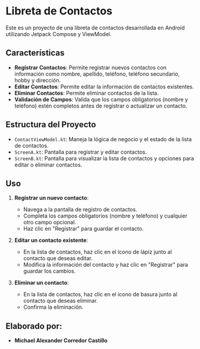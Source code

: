 # Libreta de Contactos

Este es un proyecto de una libreta de contactos desarrollada en Android utilizando Jetpack Compose y ViewModel.

## Características

- **Registrar Contactos**: Permite registrar nuevos contactos con información como nombre, apellido, teléfono, teléfono secundario, hobby y dirección.
- **Editar Contactos**: Permite editar la información de contactos existentes.
- **Eliminar Contactos**: Permite eliminar contactos de la lista.
- **Validación de Campos**: Valida que los campos obligatorios (nombre y teléfono) estén completos antes de registrar o actualizar un contacto.

## Estructura del Proyecto

- `ContactViewModel.kt`: Maneja la lógica de negocio y el estado de la lista de contactos.
- `ScreenA.kt`: Pantalla para registrar y editar contactos.
- `ScreenB.kt`: Pantalla para visualizar la lista de contactos y opciones para editar o eliminar contactos.

## Uso

1. **Registrar un nuevo contacto**:
    - Navega a la pantalla de registro de contactos.
    - Completa los campos obligatorios (nombre y teléfono) y cualquier otro campo opcional.
    - Haz clic en "Registrar" para guardar el contacto.

2. **Editar un contacto existente**:
    - En la lista de contactos, haz clic en el ícono de lápiz junto al contacto que deseas editar.
    - Modifica la información del contacto y haz clic en "Registrar" para guardar los cambios.

3. **Eliminar un contacto**:
    - En la lista de contactos, haz clic en el ícono de basura junto al contacto que deseas eliminar.
    - Confirma la eliminación.

## Elaborado por:

- **Michael Alexander Corredor Castillo**
